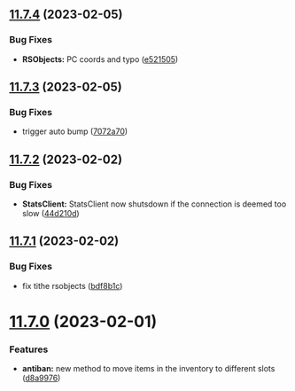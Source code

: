 ## [11.7.4](https://github.com/Torwent/WaspLib/compare/v11.7.3...v11.7.4) (2023-02-05)


### Bug Fixes

* **RSObjects:** PC coords and typo ([e521505](https://github.com/Torwent/WaspLib/commit/e5215057f1c0e850b6615e724aa2266b522f5f58))



## [11.7.3](https://github.com/Torwent/WaspLib/compare/v11.7.2...v11.7.3) (2023-02-05)


### Bug Fixes

* trigger auto bump ([7072a70](https://github.com/Torwent/WaspLib/commit/7072a700e9f5ba24eaac6f2e4b819112563c6434))



## [11.7.2](https://github.com/Torwent/WaspLib/compare/v11.7.1...v11.7.2) (2023-02-02)


### Bug Fixes

* **StatsClient:** StatsClient now shutsdown if the connection is deemed too slow ([44d210d](https://github.com/Torwent/WaspLib/commit/44d210d8af1b6a4c2683758ea6492a30a817acec))



## [11.7.1](https://github.com/Torwent/WaspLib/compare/v11.7.0...v11.7.1) (2023-02-02)


### Bug Fixes

* fix tithe rsobjects ([bdf8b1c](https://github.com/Torwent/WaspLib/commit/bdf8b1cdc0816385587864bc00223af030fbe31d))



# [11.7.0](https://github.com/Torwent/WaspLib/compare/v11.6.1...v11.7.0) (2023-02-01)


### Features

* **antiban:** new method to move items in the inventory to different slots ([d8a9976](https://github.com/Torwent/WaspLib/commit/d8a9976dba538aaa3f1c684ff8a73afddb948922))



